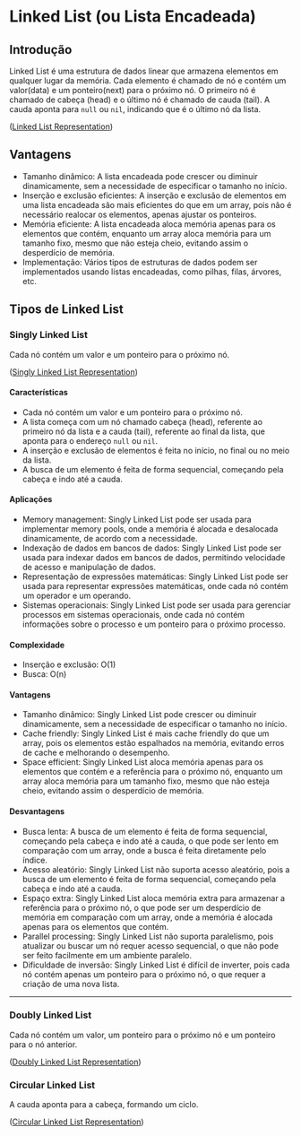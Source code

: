 # Linked List (ou Lista Encadeada)

## Introdução
Linked List é uma estrutura de dados linear que armazena elementos em qualquer lugar da memória. Cada elemento é chamado de nó e contém um valor(data) e um ponteiro(next) para o próximo nó. O primeiro nó é chamado de cabeça (head) e o último nó é chamado de cauda (tail). A cauda aponta para `null` ou `nil`, indicando que é o último nó da lista.

([Linked List Representation](https://www.geeksforgeeks.org/wp-content/uploads/gq/2013/03/Linkedlist.png))

## Vantagens
- Tamanho dinâmico: A lista encadeada pode crescer ou diminuir dinamicamente, sem a necessidade de especificar o tamanho no início.
- Inserção e exclusão eficientes: A inserção e exclusão de elementos em uma lista encadeada são mais eficientes do que em um array, pois não é necessário realocar os elementos, apenas ajustar os ponteiros.
- Memória eficiente: A lista encadeada aloca memória apenas para os elementos que contém, enquanto um array aloca memória para um tamanho fixo, mesmo que não esteja cheio, evitando assim o desperdício de memória.
- Implementação: Vários tipos de estruturas de dados podem ser implementados usando listas encadeadas, como pilhas, filas, árvores, etc.


## Tipos de Linked List

### Singly Linked List
Cada nó contém um valor e um ponteiro para o próximo nó.

([Singly Linked List Representation](https://media.geeksforgeeks.org/wp-content/uploads/singly-linkedlist.png))

#### Características
- Cada nó contém um valor e um ponteiro para o próximo nó.
- A lista começa com um nó chamado cabeça (head), referente ao primeiro nó da lista e a cauda (tail), referente ao final da lista, que aponta para o endereço `null` ou `nil`.
- A inserção e exclusão de elementos é feita no início, no final ou no meio da lista.
- A busca de um elemento é feita de forma sequencial, começando pela cabeça e indo até a cauda.

#### Aplicações
- Memory management: Singly Linked List pode ser usada para implementar memory pools, onde a memória é alocada e desalocada dinamicamente, de acordo com a necessidade.
- Indexação de dados em bancos de dados: Singly Linked List pode ser usada para indexar dados em bancos de dados, permitindo velocidade de acesso e manipulação de dados.
- Representação de expressões matemáticas: Singly Linked List pode ser usada para representar expressões matemáticas, onde cada nó contém um operador e um operando.
- Sistemas operacionais: Singly Linked List pode ser usada para gerenciar processos em sistemas operacionais, onde cada nó contém informações sobre o processo e um ponteiro para o próximo processo.

#### Complexidade
- Inserção e exclusão: O(1)
- Busca: O(n)

#### Vantagens
- Tamanho dinâmico: Singly Linked List pode crescer ou diminuir dinamicamente, sem a necessidade de especificar o tamanho no início.
- Cache friendly: Singly Linked List é mais cache friendly do que um array, pois os elementos estão espalhados na memória, evitando erros de cache e melhorando o desempenho.
- Space efficient: Singly Linked List aloca memória apenas para os elementos que contém e a referência para o próximo nó, enquanto um array aloca memória para um tamanho fixo, mesmo que não esteja cheio, evitando assim o desperdício de memória.

#### Desvantagens
- Busca lenta: A busca de um elemento é feita de forma sequencial, começando pela cabeça e indo até a cauda, o que pode ser lento em comparação com um array, onde a busca é feita diretamente pelo índice.
- Acesso aleatório: Singly Linked List não suporta acesso aleatório, pois a busca de um elemento é feita de forma sequencial, começando pela cabeça e indo até a cauda.
- Espaço extra: Singly Linked List aloca memória extra para armazenar a referência para o próximo nó, o que pode ser um desperdício de memória em comparação com um array, onde a memória é alocada apenas para os elementos que contém.
- Parallel processing: Singly Linked List não suporta paralelismo, pois atualizar ou buscar um nó requer acesso sequencial, o que não pode ser feito facilmente em um ambiente paralelo.
- Dificuldade de inversão: Singly Linked List é difícil de inverter, pois cada nó contém apenas um ponteiro para o próximo nó, o que requer a criação de uma nova lista.

---

### Doubly Linked List
Cada nó contém um valor, um ponteiro para o próximo nó e um ponteiro para o nó anterior.

([Doubly Linked List Representation](https://www.geeksforgeeks.org/wp-content/uploads/gq/2014/03/DLL1.png))

### Circular Linked List
A cauda aponta para a cabeça, formando um ciclo.

([Circular Linked List Representation](https://www.geeksforgeeks.org/wp-content/uploads/gq/2014/03/CircularList.png))

